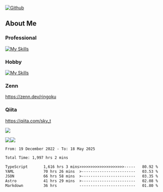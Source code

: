 [![Github](https://img.shields.io/github/followers/skyt-a?label=Follow&style=social)](https://github.com/skyt-a)

## About Me
### Professional
[![My Skills](https://skillicons.dev/icons?i=react,ts,js,nodejs,java,graphql,firebase,githubactions&theme=light)](https://skillicons.dev)
### Hobby
[![My Skills](https://skillicons.dev/icons?i=unity,rust,py&theme=light)](https://skillicons.dev)

### Zenn
https://zenn.dev/ringoku
### Qiita
https://qiita.com/sky_t


![](https://github-profile-summary-cards.vercel.app/api/cards/profile-details?username=skyt-a&theme=default)

![](https://github-profile-summary-cards.vercel.app/api/cards/repos-per-language?username=skyt-a&theme=default)![](https://github-profile-summary-cards.vercel.app/api/cards/stats?username=RinGoku&theme=default)

<!--START_SECTION:waka-->

```txt
From: 19 December 2022 - To: 18 May 2025

Total Time: 1,997 hrs 2 mins

TypeScript       1,616 hrs 3 mins>>>>>>>>>>>>>>>>>>>>-----   80.92 %
YAML             70 hrs 26 mins  >------------------------   03.53 %
JSON             66 hrs 58 mins  >------------------------   03.35 %
Astro            41 hrs 29 mins  >------------------------   02.08 %
Markdown         36 hrs          -------------------------   01.80 %
```

<!--END_SECTION:waka-->
